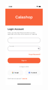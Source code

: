 <img src="https://github.com/bestekarx/LoginUIExample/blob/main/LoginUIKit/ios.png?raw=true" data-canonical-src="https://github.com/bestekarx/LoginUIExample/blob/main/LoginUIKit/ios.png?raw=true" width="117" height="253" />

